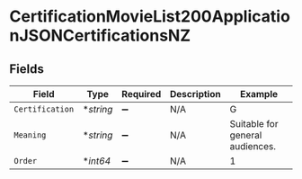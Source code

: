 # CertificationMovieList200ApplicationJSONCertificationsNZ


## Fields

| Field                           | Type                            | Required                        | Description                     | Example                         |
| ------------------------------- | ------------------------------- | ------------------------------- | ------------------------------- | ------------------------------- |
| `Certification`                 | **string*                       | :heavy_minus_sign:              | N/A                             | G                               |
| `Meaning`                       | **string*                       | :heavy_minus_sign:              | N/A                             | Suitable for general audiences. |
| `Order`                         | **int64*                        | :heavy_minus_sign:              | N/A                             | 1                               |